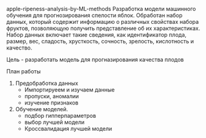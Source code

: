 apple-ripeness-analysis-by-ML-methods
Разработка модели машинного обучения для прогнозирования спелости яблок.
Обработан набор данных, который содержит информацию о различных свойствах набора фруктов, позволяющую получить представление об их характеристиках. 
Набор данных включает такие сведения, как идентификатор плода, размер, вес, сладость, хрусткость, сочность, зрелость, кислотность и качество.

Цель - разработать модель для прогназирования качества плодов

План работы
1. Предобработка данных
    - Импортируеем и изучаем данные
    - пропуски, аномалии
    - изучение признаков
2. Обучение моделей.
    - подбор гипперпараметров
    - выбор лучшей модели
    - Кроссвалидация лучшей модели
